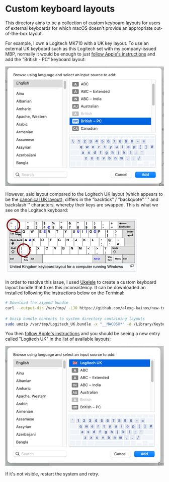 # Custom keyboard layouts

This directory aims to be a collection of custom keyboard layouts for users of external keyboards for which macOS doesn't provide an appropriate 
out-of-the-box layout.

For example, I own a Logitech MK710 with a UK key layout. To use an external UK keyboard such as this Logitech set with my company-issued MBP, normally it would be enough to just [follow Apple's instructions](https://support.apple.com/en-gb/guide/mac-help/mchlp1406/mac) and add the "British - PC" keyboard layout:

![Adding the "British - PC" macOS keyboard layout](Logitech_UK_01.png)

However, said layout compared to the Logitech UK layout (which appears to be the [canonical UK layout](https://en.wikipedia.org/wiki/British_and_American_keyboards)), differs in the "backtick" / "backquote" '`' and backslash '\' characters, whereby their keys are swapped. This is what we see on the Logitech keyboard:

![A typical UK keyboard layout](Logitech_UK_02.png)

In order to resolve this issue, I used [Ukelele](https://software.sil.org/ukelele/) to create a custom keyboard layout bundle that fixes this inconsistency. It can be downloaded an installed following the instructions below on the Terminal:

```bash
# Download the zipped bundle
curl --output-dir /var/tmp/ -LJO https://github.com/alexg-kainos/new-to-mac-os/raw/master/custom_keyboard_layouts/Logitech_UK.bundle.zip

# Unzip bundle contents to system directory containing layouts
sudo unzip /var/tmp/Logitech_UK.bundle -x "__MACOSX*" -d /Library/Keyboard\ Layouts/
```

You then [follow Apple's instructions](https://support.apple.com/en-gb/guide/mac-help/mchlp1406/mac) and you should be seeing a new entry called "Logitech UK" in the list of available layouts:

![Adding the "Logitech UK" keyboard layout](Logitech_UK_03.png)

If it's not visible, restart the system and retry.
